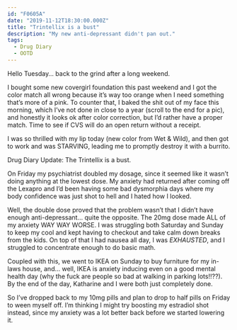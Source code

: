 ```yaml
---
id: "F0605A"
date: "2019-11-12T18:30:00.000Z"
title: "Trintellix is a bust"
description: "My new anti-depressant didn't pan out."
tags:
  - Drug Diary
  - OOTD
---
```

Hello Tuesday… back to the grind after a long weekend.

I bought some new covergirl foundation this past weekend and I got the color match all wrong because it’s way too orange when I need something that’s more of a pink. To counter that, I baked the shit out of my face this morning, which I’ve not done in close to a year (scroll to the end for a pic), and honestly it looks ok after color correction, but I’d rather have a proper match. Time to see if CVS will do an open return without a receipt.

I was so thrilled with my lip today (new color from Wet & Wild), and then got to work and was STARVING, leading me to promptly destroy it with a burrito.

Drug Diary Update: The Trintellix is a bust.

On Friday my psychiatrist doubled my dosage, since it seemed like it wasn’t doing anything at the lowest dose. My anxiety had returned after coming off the Lexapro and I’d been having some bad dysmorphia days where my body confidence was just shot to hell and I hated how I looked.

Well, the double dose proved that the problem wasn’t that I didn’t have enough anti-depressant… quite the opposite. The 20mg dose made ALL of my anxiety WAY WAY WORSE. I was struggling both Saturday and Sunday to keep my cool and kept having to checkout and take calm down breaks from the kids. On top of that I had nausea all day, I was *EXHAUSTED*, and I struggled to concentrate enough to do basic math.

Coupled with this, we went to IKEA on Sunday to buy furniture for my in-laws house, and… well, IKEA is anxiety inducing even on a good mental health day (why the fuck are people so bad at walking in parking lots!!??). By the end of the day, Katharine and I were both just completely done.

So I’ve dropped back to my 10mg pills and plan to drop to half pills on Friday to ween myself off. I’m thinking I might try boosting my estradiol shot instead, since my anxiety was a lot better back before we started lowering it.
